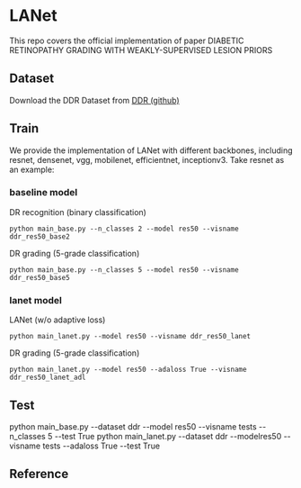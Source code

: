 # LANet

This repo covers the official implementation of paper DIABETIC RETINOPATHY GRADING WITH WEAKLY-SUPERVISED LESION PRIORS

## Dataset
Download the DDR Dataset from [DDR (github)](https://github.com/nkicsl/DDR-dataset)

## Train

We provide the implementation of LANet with different backbones, including resnet, densenet, vgg, mobilenet, efficientnet, inceptionv3. Take resnet as an example:

### baseline model
DR recognition (binary classification)
```
python main_base.py --n_classes 2 --model res50 --visname ddr_res50_base2
```

DR grading (5-grade classification)
```
python main_base.py --n_classes 5 --model res50 --visname ddr_res50_base5
```


### lanet model
LANet (w/o adaptive loss)
```
python main_lanet.py --model res50 --visname ddr_res50_lanet
```

DR grading (5-grade classification)
```
python main_lanet.py --model res50 --adaloss True --visname ddr_res50_lanet_adl
```

## Test
python main_base.py --dataset ddr --model res50 --visname tests --n_classes 5 --test True
python main_lanet.py --dataset ddr --modelres50 --visname tests --adaloss True --test True 




## Reference 



